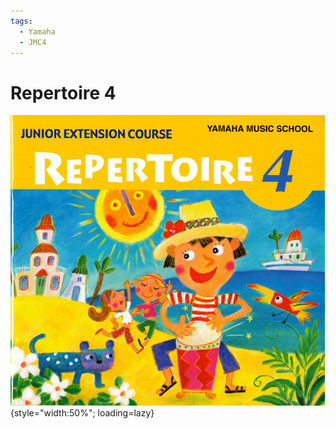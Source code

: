 ```yaml
---
tags:
  - Yamaha
  - JMC4
---
```


# Repertoire 4

![](../assets/repertoire4.png){style="width:50%"; loading=lazy}
